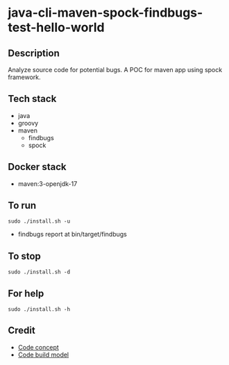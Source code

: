# java-cli-maven-spock-findbugs-test-hello-world

## Description
Analyze source code for potential bugs.
A POC for maven app using spock framework.

## Tech stack
- java
- groovy
- maven
	- findbugs
  - spock

## Docker stack
- maven:3-openjdk-17

## To run
`sudo ./install.sh -u`
- findbugs report at bin/target/findbugs

## To stop
`sudo ./install.sh -d`

## For help
`sudo ./install.sh -h`

## Credit
- [Code concept](https://www.petrikainulainen.net/programming/testing/writing-unit-tests-with-spock-framework-creating-a-maven-project/)
- [Code build model](https://github.com/christoph-frick/spock-test-logging)
